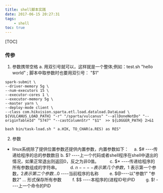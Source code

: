```yaml
---
title: shell脚本实践
date: 2017-06-15 20:27:31
tags:
    - shell
toc: true
---
```


[TOC]

### 传参

1. 参数携带空格
	a. 用双引号就可以，这样就是一个整体;例如：test.sh "hello world" ; 脚本中取参数时也要用双引号： "$1"
``` shell
spark-submit \
--driver-memory 5g \
--num-executors 15 \
--executor-cores 1 \
--executor-memory 5g \
--master yarn \
--deploy-mode client \
--class com.hikvision.sparta.etl.load.dataload.DataLoad \
${VULCANUS_LOAD_PATH} "-r" "/sparta/vulcanus" "--allDoneNotDo" "--originTableId" "5747" "--castColumnStr" "$1"  >> ${LOGGER_PATH} 2>&1

bash bin/task-load.sh " a.HIK, TO_CHAR(a.RES) as RES"
```

2. 参数
- linux系统除了提供位置参数还提供内置参数，内置参数如下：　
    a. $# ----传递给程序的总的参数数目
    b. $? ----上一个代码或者shell程序在shell中退出的情况，如果正常退出则返回0，反之为非0值。 　　
    c. $* ----传递给程序的所有参数组成的字符串。 　　
    d. $n ----表示第几个参数，$1 表示第一个参数，$2 表示第二个参数 ... 　　$0 ----当前程序的名称 　　
	e. $@----以"参数1" "参数2" ... 形式保存所有参数 　　
	f. $$ ----本程序的(进程ID号)PID 　　
	g. $! ----上一个命令的PID

